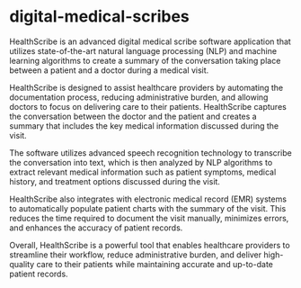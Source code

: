 # digital-medical-scribes

HealthScribe is an advanced digital medical scribe software application that utilizes state-of-the-art natural language processing (NLP) and machine learning algorithms to create a summary of the conversation taking place between a patient and a doctor during a medical visit.

HealthScribe is designed to assist healthcare providers by automating the documentation process, reducing administrative burden, and allowing doctors to focus on delivering care to their patients. HealthScribe captures the conversation between the doctor and the patient and creates a summary that includes the key medical information discussed during the visit.

The software utilizes advanced speech recognition technology to transcribe the conversation into text, which is then analyzed by NLP algorithms to extract relevant medical information such as patient symptoms, medical history, and treatment options discussed during the visit.

HealthScribe also integrates with electronic medical record (EMR) systems to automatically populate patient charts with the summary of the visit. This reduces the time required to document the visit manually, minimizes errors, and enhances the accuracy of patient records.

Overall, HealthScribe is a powerful tool that enables healthcare providers to streamline their workflow, reduce administrative burden, and deliver high-quality care to their patients while maintaining accurate and up-to-date patient records.
